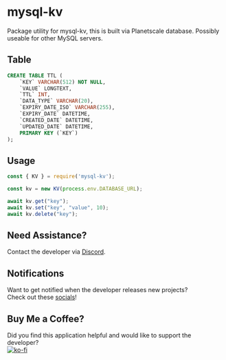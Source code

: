 # mysql-kv
Package utility for mysql-kv, this is built via Planetscale database. Possibly useable for other MySQL servers.

## Table
```sql
CREATE TABLE TTL (
    `KEY` VARCHAR(512) NOT NULL,
    `VALUE` LONGTEXT,
    `TTL` INT,
    `DATA_TYPE` VARCHAR(20),
    `EXPIRY_DATE_ISO` VARCHAR(255),
    `EXPIRY_DATE` DATETIME,
    `CREATED_DATE` DATETIME,
    `UPDATED_DATE` DATETIME,
    PRIMARY KEY (`KEY`)
);
```

## Usage
```js
const { KV } = require('mysql-kv');

const kv = new KV(process.env.DATABASE_URL);

await kv.get("key");
await kv.set("key", "value", 10);
await kv.delete("key");
```

## Need Assistance?
Contact the developer via [Discord](https://discord.gg/Urt5S2Ucju).

## Notifications
Want to get notified when the developer releases new projects?
<br/>Check out these [socials](https://linktr.ee/fidilen)!

## Buy Me a Coffee?
Did you find this application helpful and would like to support the developer?<br/>
[![ko-fi](https://ko-fi.com/img/githubbutton_sm.svg)](https://ko-fi.com/U6U7E7WXM)
